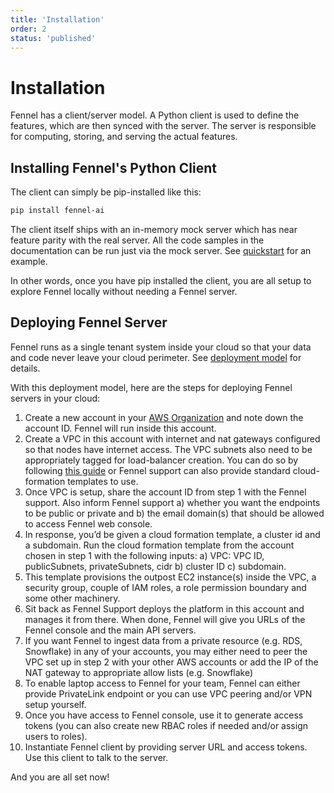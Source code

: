 ```yaml
---
title: 'Installation'
order: 2
status: 'published'
---
```


# Installation

Fennel has a client/server model. A Python client is used to define the 
features, which are then synced with the server. The server is responsible for 
computing, storing, and serving the actual features.

## Installing Fennel's Python Client

The client can simply be pip-installed like this:

```bash
pip install fennel-ai
```

The client itself ships with an in-memory mock server which has near feature
parity with the real server. All the code samples in the documentation can be 
run just via the mock server. See [quickstart](/getting-started/quickstart) 
for an example. 

In other words, once you have pip installed the client, you are all setup to 
explore Fennel locally without needing a Fennel server.


## Deploying Fennel Server

Fennel runs as a single tenant system inside your cloud so that your data and 
code never leave your cloud perimeter. See [deployment model](/security/deployment-model)
for details. 

With this deployment model, here are the steps for deploying Fennel servers in 
your cloud:

1. Create a new account in
   your [AWS Organization](https://docs.aws.amazon.com/organizations/latest/userguide/orgs_introduction.html) 
   and note down the account ID. Fennel will run inside this account. 
2. Create a VPC in this account with internet and nat gateways configured so 
   that nodes have internet access. The VPC subnets also need to be 
   appropriately tagged for load-balancer creation. You can do so by following 
   [this guide](https://docs.aws.amazon.com/eks/latest/userguide/creating-a-vpc.html)
   or Fennel support can also provide standard cloud-formation templates to use.
3. Once VPC is setup, share the account ID from step 1 with the Fennel support. 
   Also inform Fennel support a) whether you want the endpoints to be public 
   or private and b) the email domain(s) that should be allowed to access Fennel 
   web console.
4. In response, you’d be given a cloud formation template, a cluster id and a 
   subdomain. Run the cloud formation template from the account chosen in step 
   1 with the following inputs: a) VPC: VPC ID, publicSubnets, privateSubnets, 
   cidr b) cluster ID c) subdomain.
5. This template provisions the outpost EC2 instance(s) inside the VPC, a 
   security group, couple of IAM roles, a role permission boundary and some 
   other machinery.
6. Sit back as Fennel Support deploys the platform in this account and manages 
   it from there. When done, Fennel will give you URLs of the Fennel console 
   and the main API servers.
7. If you want Fennel to ingest data from a private resource (e.g. RDS, 
   Snowflake) in any of your accounts, you may either need to peer the 
   VPC set up in step 2 with your other AWS accounts or add the IP of the NAT 
   gateway to appropriate allow lists (e.g. Snowflake)
8. To enable laptop access to Fennel for your team, Fennel can either provide 
   PrivateLink endpoint or you can use VPC peering and/or VPN setup yourself.
9. Once you have access to Fennel console, use it to generate access tokens (you 
    can also create new RBAC roles if needed and/or assign users to roles).
10. Instantiate Fennel client by providing server URL and access tokens. Use 
    this client to talk to the server.

And you are all set now!

